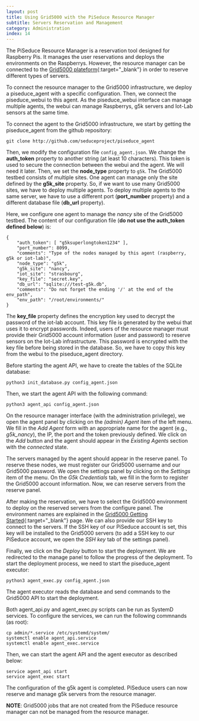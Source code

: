 ```yaml
---
layout: post
title: Using Grid5000 with the PiSeduce Resource Manager
subtitle: Servers Reservation and Management
category: Administration
index: 14
---
```

The PiSeduce Resource Manager is a reservation tool designed for Raspberry Pis.
It manages the user reservations and deploys the environments on the Raspberrys.
However, the resource manager can be connected to the [Grid5000
plateform](https://www.grid5000.fr/){:target="_blank"} in order to reserve
different types of servers.

To connect the resource manager to the Grid5000 infrastructure, we deploy a
piseduce_agent with a specific configuration. Then, we connect the
piseduce_webui to this agent. As the piseduce_webui interface can manage
multiple agents, the webui can manage Raspberrys, g5k servers and Iot-Lab
sensors at the same time.

To connect the agent to the Grid5000 infrastructure, we start by getting the
piseduce_agent from the github repository:
```
git clone http://github.com/seduceproject/piseduce_agent
```

Then, we modify the configuration file `config_agent.json`. We change the
**auth_token** property to another string (at least 10 characters). This token
is used to secure the connection between the webui and the agent. We will need
it later. Then, we set the **node_type** property to `g5k`. The Grid5000 
testbed consists of multiple sites. One agent can manage only the site defined
by the **g5k_site** property. So, if we want to use many Grid5000 sites, we have
to deploy multiple agents. To deploy multiple agents to the same server, we have
to use a different port (**port_number** property) and a different database file
(**db_url** property).

Here, we configure one agent to manage the *nancy* site of the Grid5000
testbed. The content of our configuration file (**do not use the auth_token
defined below**) is:
```
{
    "auth_token": [ "g5ksuperlongtoken1234" ],
    "port_number": 8099,
    "comments": "Type of the nodes managed by this agent (raspberry, g5k or iot-lab)",
    "node_type": "g5k",
    "g5k_site": "nancy",
    "iot_site": "strasbourg",
    "key_file": "secret.key",
    "db_url": "sqlite:///test-g5k.db",
    "comments": "Do not forget the ending '/' at the end of the env_path",
    "env_path": "/root/environments/"
}
```

The **key_file** property defines the encryption key used to decrypt the
password of the iot-lab account. This key file is generated by the webui that
uses it to encrypt passwords. Indeed, users of the resource manager must provide
their Grid5000 account information (user and password) to reserve sensors on the
Iot-Lab infrastructure. This password is encrypted with the key file before
being stored in the database. So, we have to copy this key from the webui to the
piseduce_agent directory.

Before starting the agent API, we have to create the tables of the SQLite
database:
```
python3 init_database.py config_agent.json
```
Then, we start the agent API with the following command:
```
python3 agent_api config_agent.json
```

On the resource manager interface (with the administration privilege), we open
the agent panel by clicking on the *(admin) Agent* item of the left menu. We
fill in the *Add Agent* form with an appropriate name for the agent (e.g.,
*g5k_nancy*), the IP, the port and the token previously defined. We click on the
*Add* button and the agent should appear in the *Existing Agents* section with
the *connected* state.

The servers managed by the agent should appear in the reserve panel. To
reserve these nodes, we must register our Grid5000 username and our Grid5000
password. We open the settings panel by clicking on the *Settings* item of the
menu. On the *G5k Credentials* tab, we fill in the form to register the Grid5000
account information. Now, we can reserve servers from the reserve panel.

After making the reservation, we have to select the Grid5000 environment to
deploy on the reserved servers from the configure panel. The environment names
are explained in the [Grid5000 Getting
Started](https://www.grid5000.fr/w/Getting_Started#Deploying_nodes_with_Kadeploy){:target="_blank"}
page. We can also provide our SSH key to connect to the servers. If the SSH key
of our PiSeduce account is set, this key will be installed to the Grid5000
servers (to add a SSH key to our PiSeduce account, we open the *SSH key* tab of
the settings panel).

Finally, we click on the *Deploy* button to start the deployment. We are
redirected to the manage panel to follow the progress of the deployment. To
start the deployment process, we need to start the piseduce_agent executor:
```
python3 agent_exec.py config_agent.json
```
The agent executor reads the database and send commands to the Grid5000 API to
start the deployment.

Both agent_api.py and agent_exec.py scripts can be run as SystemD services. To
configure the services, we can run the following commnands (as root):
```
cp admin/*.service /etc/systemd/system/
systemctl enable agent_api.service
systemctl enable agent_exec.service
```
Then, we can start the agent API and the agent executor as described below:
```
service agent_api start
service agent_exec start
```

The configuration of the g5k agent is completed. PiSeduce users can now reserve
and manage g5k servers from the resource manager.

**NOTE**: Grid5000 jobs that are not created from the PiSeduce resource manager
can not be managed from the resource manager.
